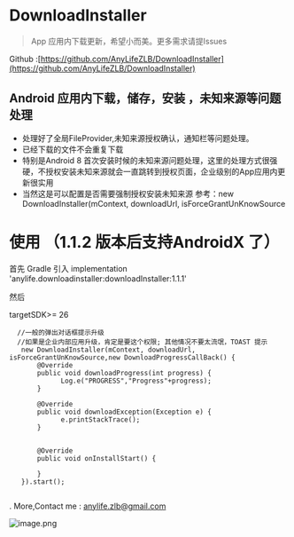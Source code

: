 # DownloadInstaller

>App 应用内下载更新，希望小而美。更多需求请提Issues

Github :[https://github.com/AnyLifeZLB/DownloadInstaller](https://github.com/AnyLifeZLB/DownloadInstaller)


## Android 应用内下载，储存，安装 ，未知来源等问题处理

- 处理好了全局FileProvider,未知来源授权确认，通知栏等问题处理。
- 已经下载的文件不会重复下载
- 特别是Android 8 首次安装时候的未知来源问题处理，这里的处理方式很强硬，不授权安装未知来源就会一直跳转到授权页面，企业级别的App应用内更新很实用
- 当然这是可以配置是否需要强制授权安装未知来源 参考：new DownloadInstaller(mContext, downloadUrl, isForceGrantUnKnowSource


# 使用 （1.1.2 版本后支持AndroidX 了）
  
  首先 Gradle 引入
  implementation 'anylife.downloadinstaller:downloadInstaller:1.1.1'
  
  然后
  
  targetSDK>= 26
  
  ```
    //一般的弹出对话框提示升级
    //如果是企业内部应用升级，肯定是要这个权限; 其他情况不要太流氓，TOAST 提示
     new DownloadInstaller(mContext, downloadUrl, isForceGrantUnKnowSource,new DownloadProgressCallBack() {
         @Override
         public void downloadProgress(int progress) {
               Log.e("PROGRESS","Progress"+progress);
         }
    
         @Override
         public void downloadException(Exception e) {
               e.printStackTrace();
         }
    

         @Override
         public void onInstallStart() {
    
         }
     }).start();
     
  ```
 
 
 .
 More,Contact me : anylife.zlb@gmail.com
 

![image.png](https://upload-images.jianshu.io/upload_images/2376786-88bc9e308207e1e9.png?imageMogr2/auto-orient/strip%7CimageView2/2/w/1240)

